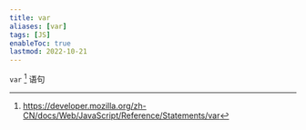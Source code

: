```yaml
---
title: var
aliases: [var]
tags: [JS]
enableToc: true
lastmod: 2022-10-21
---
```


`var` [^1] 语句

[^1]: <https://developer.mozilla.org/zh-CN/docs/Web/JavaScript/Reference/Statements/var>
